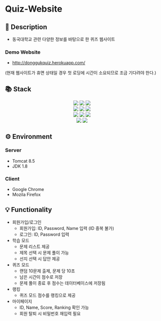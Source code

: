 # Quiz-Website
## 📑 Description
- 동국대학교 관련 다양한 정보를 바탕으로 한 퀴즈 웹사이트

### Demo Website
- http://donggukquiz.herokuapp.com/

(현재 웹사이트가 휴면 상태일 경우 첫 로딩에 시간이 소요되므로 조금 기다려야 한다.)

## 📚 Stack
<div align=center>
  <img src="https://img.shields.io/badge/html5-E34F26?style=for-the-badge&logo=html5&logoColor=white">
  <img src="https://img.shields.io/badge/css-1572B6?style=for-the-badge&logo=css3&logoColor=white">
  <img src="https://img.shields.io/badge/javascript-F7DF1E?style=for-the-badge&logo=javascript&logoColor=black">
  <br>
  
  <img src="https://img.shields.io/badge/java-007396?style=for-the-badge&logo=java&logoColor=white">
  <img src="https://img.shields.io/badge/mysql-4479A1?style=for-the-badge&logo=mysql&logoColor=white">
  <img src="https://img.shields.io/badge/apache tomcat-F8DC75?style=for-the-badge&logo=apachetomcat&logoColor=black">
  <br>
  
  <img src="https://img.shields.io/badge/bootstrap-7952B3?style=for-the-badge&logo=bootstrap&logoColor=white">
  <img src="https://img.shields.io/badge/maven-C71A36?style=for-the-badge&logo=ApacheMaven&logoColor=white">
  <img src="https://img.shields.io/badge/heroku-430098?style=for-the-badge&logo=heroku&logoColor=white">
  <br>
  
  <img src="https://img.shields.io/badge/git-F05032?style=for-the-badge&logo=git&logoColor=white">
  <img src="https://img.shields.io/badge/github-181717?style=for-the-badge&logo=github&logoColor=white">
</div>

## ⚙️ Environment
### Server
- Tomcat 8.5
- JDK 1.8
### Client
- Google Chrome
- Mozila Firefox

## 💡 Functionality
- 회원가입/로그인
  - 회원가입: ID, Password, Name 입력 (ID 중복 불가)
  - 로그인: ID, Password 입력
- 학습 모드
  - 문제 리스트 제공
  - 제목 선택 시 문제 풀이 가능
  - 선지 선택 시 답안 제공
- 퀴즈 모드
  - 랜덤 10문제 출제, 문제 당 10초
  - 남은 시간이 점수로 저장
  - 문제 풀이 종료 후 점수는 데이터베이스에 저장됨
- 랭킹
  - 퀴즈 모드 점수를 랭킹으로 제공
- 마이페이지
  - ID, Name, Score, Ranking 확인 가능
  - 회원 탈퇴 시 비밀번호 재입력 필요
